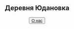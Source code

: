 <html>
<head>
<title>Деревня Юдановка</title>
</head>
<body>
<body background="">
<h2><center>Деревня Юдановка</center></h2>
<center><button><a href="2слайд">О нас</a></button></center>
<br>


<br>
